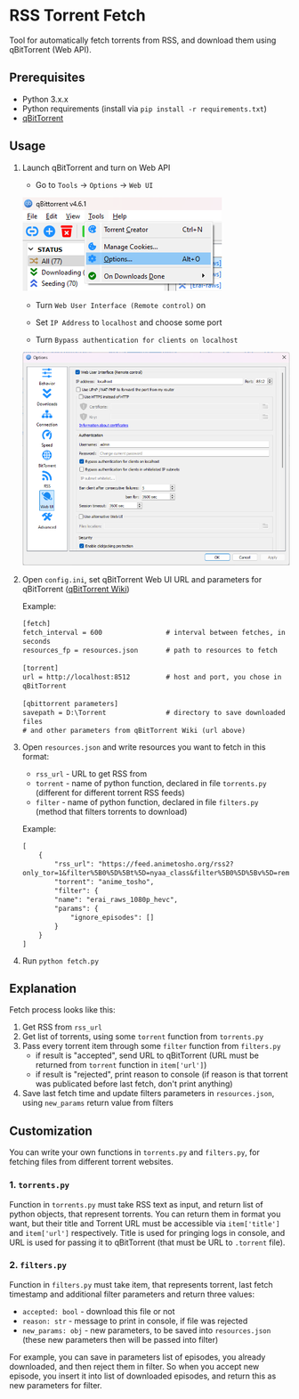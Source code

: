# RSS Torrent Fetch
Tool for automatically fetch torrents from RSS, and download them using qBitTorrent (Web API).

## Prerequisites

- Python 3.x.x
- Python requirements (install via `pip install -r requirements.txt`)
- [qBitTorrent](https://www.qbittorrent.org/download)

## Usage

1. Launch qBitTorrent and turn on Web API 
    + Go to `Tools` -> `Options` -> `Web UI`

    ![Tools -> Options](images/qbt1.png)

    + Turn `Web User Interface (Remote control)` on

    + Set `IP Address` to `localhost` and choose some port

    + Turn `Bypass authentication for clients on localhost`

    ![Set options for Web UI](images/qbt2.png)

2. Open `config.ini`, set qBitTorrent Web UI URL and parameters for qBitTorrent ([qBitTorrent Wiki](https://github.com/qbittorrent/qBittorrent/wiki/WebUI-API-(qBittorrent-4.1)#add-new-torrent))

    Example:

    ```
    [fetch]
    fetch_interval = 600                # interval between fetches, in seconds
    resources_fp = resources.json       # path to resources to fetch

    [torrent]
    url = http://localhost:8512         # host and port, you chose in qBitTorrent

    [qbittorrent parameters]
    savepath = D:\Torrent               # directory to save downloaded files
    # and other parameters from qBitTorrent Wiki (url above)

    ```

3. Open `resources.json` and write resources you want to fetch in this format:

    + `rss_url` - URL to get RSS from
    + `torrent` - name of python function, declared in file `torrents.py` (different for different torrent RSS feeds)
    + `filter` - name of python function, declared in file `filters.py` (method that filters torrents to download)

    Example:

    ```
    [
        {
            "rss_url": "https://feed.animetosho.org/rss2?only_tor=1&filter%5B0%5D%5Bt%5D=nyaa_class&filter%5B0%5D%5Bv%5D=remake&aid=17480",
            "torrent": "anime_tosho",
            "filter": {
            "name": "erai_raws_1080p_hevc",
            "params": {
                "ignore_episodes": []
            }
        }
    ]
    ```

4. Run `python fetch.py`

## Explanation

Fetch process looks like this:

1. Get RSS from `rss_url`
1. Get list of torrents, using some `torrent` function from `torrents.py`
1. Pass every torrent item through some `filter` function from `filters.py`
    + if result is "accepted", send URL to qBitTorrent (URL must be returned from `torrent` function in `item['url']`)
    + if result is "rejected", print reason to console (if reason is that torrent was publicated before last fetch, don't print anything)
1. Save last fetch time and update filters parameters in `resources.json`, using `new_params` return value from filters

## Customization

You can write your own functions in `torrents.py` and `filters.py`, for fetching files from different torrent websites.

### 1. `torrents.py`

Function in `torrents.py` must take RSS text as input, and return list of python objects, that represent torrents.
You can return them in format you want, but their title and Torrent URL must be accessible via `item['title']` and `item['url']` respectively.
Title is used for pringing logs in console, and URL is used for passing it to qBitTorrent (that must be URL to `.torrent` file).

### 2. `filters.py`

Function in `filters.py` must take item, that represents torrent, last fetch timestamp and additional filter parameters and return three values: 
- `accepted: bool` - download this file or not
- `reason: str` - message to print in console, if file was rejected
- `new_params: obj` - new parameters, to be saved into `resources.json` (these new parameters then will be passed into filter)

For example, you can save in parameters list of episodes, you already downloaded, and then reject them in filter.
So when you accept new episode, you insert it into list of downloaded episodes, and return this as new parameters for filter.